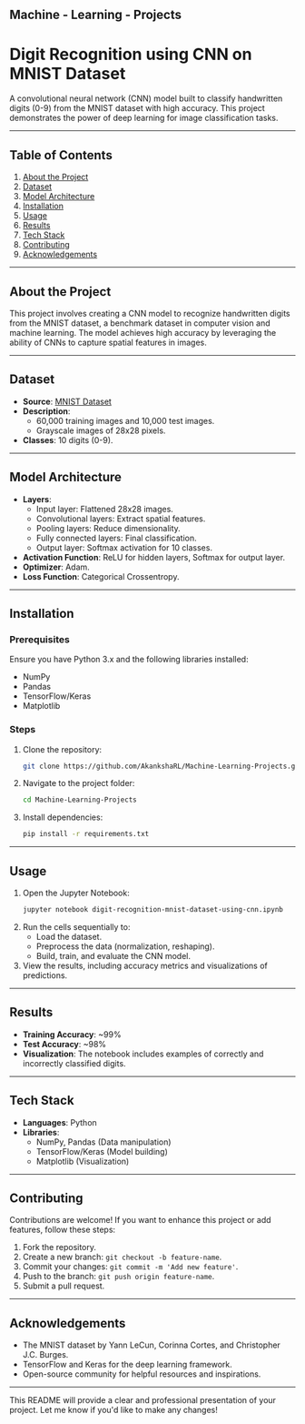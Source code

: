 ## Machine - Learning - Projects

# Digit Recognition using CNN on MNIST Dataset  

A convolutional neural network (CNN) model built to classify handwritten digits (0-9) from the MNIST dataset with high accuracy. This project demonstrates the power of deep learning for image classification tasks.  

---

## Table of Contents  
1. [About the Project](#about-the-project)  
2. [Dataset](#dataset)  
3. [Model Architecture](#model-architecture)  
4. [Installation](#installation)  
5. [Usage](#usage)  
6. [Results](#results)  
7. [Tech Stack](#tech-stack)  
8. [Contributing](#contributing)  
9. [Acknowledgements](#acknowledgements)  

---

## About the Project  
This project involves creating a CNN model to recognize handwritten digits from the MNIST dataset, a benchmark dataset in computer vision and machine learning. The model achieves high accuracy by leveraging the ability of CNNs to capture spatial features in images.  

---

## Dataset  
- **Source**: [MNIST Dataset](http://yann.lecun.com/exdb/mnist/)  
- **Description**:  
  - 60,000 training images and 10,000 test images.  
  - Grayscale images of 28x28 pixels.  
- **Classes**: 10 digits (0-9).  

---

## Model Architecture  
- **Layers**:  
  - Input layer: Flattened 28x28 images.  
  - Convolutional layers: Extract spatial features.  
  - Pooling layers: Reduce dimensionality.  
  - Fully connected layers: Final classification.  
  - Output layer: Softmax activation for 10 classes.  
- **Activation Function**: ReLU for hidden layers, Softmax for output layer.  
- **Optimizer**: Adam.  
- **Loss Function**: Categorical Crossentropy.  

---

## Installation  
### Prerequisites  
Ensure you have Python 3.x and the following libraries installed:  
- NumPy  
- Pandas  
- TensorFlow/Keras  
- Matplotlib  

### Steps  
1. Clone the repository:  
   ```bash  
   git clone https://github.com/AkankshaRL/Machine-Learning-Projects.git  
   ```  
2. Navigate to the project folder:  
   ```bash  
   cd Machine-Learning-Projects  
   ```  
3. Install dependencies:  
   ```bash  
   pip install -r requirements.txt  
   ```  

---

## Usage  
1. Open the Jupyter Notebook:  
   ```bash  
   jupyter notebook digit-recognition-mnist-dataset-using-cnn.ipynb  
   ```  
2. Run the cells sequentially to:  
   - Load the dataset.  
   - Preprocess the data (normalization, reshaping).  
   - Build, train, and evaluate the CNN model.  
3. View the results, including accuracy metrics and visualizations of predictions.  

---

## Results  
- **Training Accuracy**: ~99%  
- **Test Accuracy**: ~98%  
- **Visualization**: The notebook includes examples of correctly and incorrectly classified digits.  

---

## Tech Stack  
- **Languages**: Python  
- **Libraries**:  
  - NumPy, Pandas (Data manipulation)  
  - TensorFlow/Keras (Model building)  
  - Matplotlib (Visualization)  

---

## Contributing  
Contributions are welcome! If you want to enhance this project or add features, follow these steps:  
1. Fork the repository.  
2. Create a new branch: `git checkout -b feature-name`.  
3. Commit your changes: `git commit -m 'Add new feature'`.  
4. Push to the branch: `git push origin feature-name`.  
5. Submit a pull request.  

---


## Acknowledgements  
- The MNIST dataset by Yann LeCun, Corinna Cortes, and Christopher J.C. Burges.  
- TensorFlow and Keras for the deep learning framework.  
- Open-source community for helpful resources and inspirations.  

---

This README will provide a clear and professional presentation of your project. Let me know if you'd like to make any changes!
